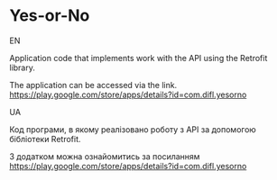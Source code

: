 # Yes-or-No

EN

Application code that implements work with the API using the Retrofit library.

The application can be accessed via the link.
https://play.google.com/store/apps/details?id=com.difl.yesorno

UA

Код програми, в якому реалізовано роботу з API за допомогою бібліотеки Retrofit.

З додатком можна ознайомитись за посиланням
https://play.google.com/store/apps/details?id=com.difl.yesorno
